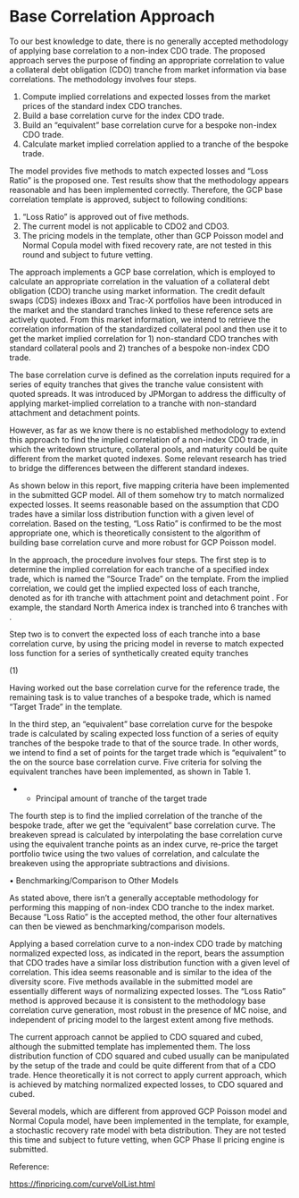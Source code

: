 # Base Correlation Approach


To our best knowledge to date, there is no generally accepted methodology of applying base correlation to a non-index CDO trade.  The proposed approach serves the purpose of finding an appropriate correlation to value a collateral debt obligation (CDO) tranche from market information via base correlations. The methodology involves four steps.

1.	Compute implied correlations and expected losses from the market prices of the standard index CDO tranches. 
2.	Build a base correlation curve for the index CDO trade.
3.	Build an “equivalent” base correlation curve for a bespoke non-index CDO trade.
4.	Calculate market implied correlation applied to a tranche of the bespoke trade.


The model provides five methods to match expected losses and “Loss Ratio” is the proposed one. Test results show that the methodology appears reasonable and has been implemented correctly. Therefore, the GCP base correlation template is approved, subject to following conditions:

1.	“Loss Ratio” is approved out of five methods. 
2.	The current model is not applicable to CDO2 and CDO3.
3.	The pricing models in the template, other than GCP Poisson model and Normal Copula model with fixed recovery rate, are not tested in this round and subject to future vetting.  


The approach implements a GCP base correlation, which is employed to calculate an appropriate correlation in the valuation of a collateral debt obligation (CDO) tranche using market information.  The credit default swaps (CDS) indexes iBoxx and Trac-X portfolios have been introduced in the market and the standard tranches linked to these reference sets are actively quoted. From this market information, we intend to retrieve the correlation information of the standardized collateral pool and then use it to get the market implied correlation for 1) non-standard CDO tranches with standard collateral pools and 2) tranches of a bespoke non-index CDO trade.

The base correlation curve is defined as the correlation inputs required for a series of equity tranches that gives the tranche value consistent with quoted spreads. It was introduced by JPMorgan to address the difficulty of applying market-implied correlation to a tranche with non-standard attachment and detachment points. 

However, as far as we know there is no established methodology to extend this approach to find the implied correlation of a non-index CDO trade, in which the writedown structure, collateral pools, and maturity could be quite different from the market quoted indexes. Some relevant research has tried to bridge the differences between the different standard indexes.

As shown below in this report, five mapping criteria have been implemented in the submitted GCP model. All of them somehow try to match normalized expected losses. It seems reasonable based on the assumption that CDO trades have a similar loss distribution function with a given level of correlation. Based on the testing, “Loss Ratio” is confirmed to be the most appropriate one, which is theoretically consistent to the algorithm of building base correlation curve and more robust for GCP Poisson model.

In the approach, the procedure involves four steps. The first step is to determine the implied correlation for each tranche of a specified index trade, which is named the “Source Trade” on the template.  From the implied correlation, we could get the implied expected loss of each tranche, denoted as  for ith tranche with attachment point and detachment point  . For example, the standard North America index is tranched into 6 tranches with  .  

Step two is to convert the expected loss of each tranche into a base correlation curve, by using the pricing model in reverse to match expected loss function for a series of synthetically created equity tranches

(1)		 

Having worked out the base correlation curve for the reference trade, the remaining task is to value tranches of a bespoke trade, which is named “Target Trade” in the template. 

In the third step, an “equivalent” base correlation curve for the bespoke trade is calculated by scaling expected loss function of a series of equity tranches of the bespoke trade to that of the source trade. In other words, we intend to find a set of points for the target trade   which is “equivalent” to the   on the source base correlation curve. Five criteria for solving the equivalent tranches have been implemented, as shown in Table 1. 


* - Principal amount of  tranche of the target trade

The fourth step is to find the implied correlation of the tranche of the bespoke trade, after we get the “equivalent” base correlation curve. The breakeven spread is calculated by interpolating the base correlation curve using the equivalent tranche points as an index curve, re-price the target portfolio twice using the two values of correlation, and calculate the breakeven using the appropriate subtractions and divisions.

•	Benchmarking/Comparison to Other Models

As stated above, there isn’t a generally acceptable methodology for performing this mapping of non-index CDO tranche to the index market. Because “Loss Ratio” is the accepted method, the other four alternatives can then be viewed as benchmarking/comparison models.

Applying a based correlation curve to a non-index CDO trade by matching normalized expected loss, as indicated in the report, bears the assumption that CDO trades have a similar loss distribution function with a given level of correlation. This idea seems reasonable and is similar to the idea of the diversity score.  Five methods available in the submitted model are essentially different ways of normalizing expected losses. The “Loss Ratio” method is approved because it is consistent to the methodology base correlation curve generation, most robust in the presence of MC noise, and independent of pricing model to the largest extent among five methods.  

The current approach cannot be applied to CDO squared and cubed, although the submitted template has implemented them. The loss distribution function of CDO squared and cubed usually can be manipulated by the setup of the trade and could be quite different from that of a CDO trade. Hence theoretically it is not correct to apply current approach, which is achieved by matching normalized expected losses, to CDO squared and cubed. 

Several models, which are different from approved GCP Poisson model and Normal Copula model, have been implemented in the template, for example, a stochastic recovery rate model with beta distribution.  They are not tested this time and subject to future vetting, when GCP Phase II pricing engine is submitted.


Reference:

https://finpricing.com/curveVolList.html

